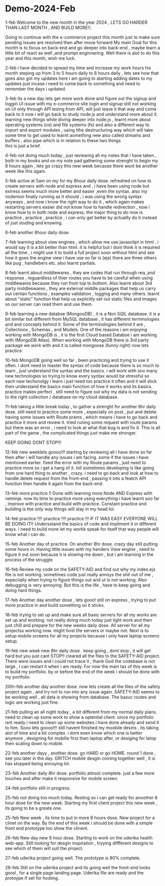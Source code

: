 # Demo-2024-Feb
1-feb
Welcome to the new month in the year 2024 , LETS GO HARDER THAN LAST MONTH , AND BUILD MORE!!.

Going to continue with the e-commerce project this month just to make sure pending issues are resolved then after move forward 
My main Goal for this month is to focus on back-end and go deeper into back-end , maybe learn a little bit of react as well ,and prompt enginnering.
Well there is alot to do this year and this month, wish me luck. 

2-feb
i have decided to spread my time and increase my work hours his month steping up from 3 to 5 hours daily to 8 hours daily , lets see how that goes
also got my updates here i am going to atarting adding dates to my updates just incase i need to come back to something and need to remember the days i updated.

3-feb
its a new day lets get more work done and figure out the signup and loggin UI issue with my e-commerce site
login and signup still not working on UI only through API tesing from API, will just leave it that way and come back to it 
now i will go back to study node.js and understand more about it.
learning new things while diving deeper into node.js , learnt more about operating systems (os) and file systems (fs)
and also a different way to import and export modules , using tthe destructuring way which will take some time to get used to 
learnt aomething new also called streams and buffers , also pipe which is in relation to these two things  
this is just a brief. 

4-feb
not doing much today , just reviewing all my notes that i have taken , both in my books and on my note pad 
gathering some strenght to begin my 8 hours again , lets go crazy this new week because there wont be another week like this again. 

5-feb
active  at 5am on my for my 8hour daily dose.
refreshed on how to create servers with node and express and , i have been using node but extress seems much more better and easier ,even the syntax. 
also my nodemon finally running as it should , i was using the wrong syntax anyways , and now i know the right way to do it , which again makes restarting servers easier 
did not know how to handle redirection , now i know how to in both node and express.
the major thing to do now is practice , practice , practice , i can only get better by actuallly do it instead of just studing and knowing. 

6-feb
another 8hour daily dose. 

7-feb 
learning about view engines , which allow me use javasctipt in html , i would say it is a bit better than html.
it is helpful but i dont think it is required all the time , i might use it to build a full project soon without html and see how it goes
the engine view i have use so far is (ejs) there are three others like pug , handlebers etc.
also learnt partials.

8-feb 
learnt about middlewares , they are codes that run through req ,and response , reguardless of thier routes 
you have to be careful when using middlewares because they run from top to buttom.
Also learnt about 3rd party middleswares , they are external middle packages that help us carry out certian functions , examples validation , logging and many others.
learnt about "static" function that help us explicitly set out static files and images so our server can read them and use them.

9-feb
learning a new databse (MongooDB) , it is a Non SQlL database.
it is a bit similar but different from MySQL database , it has different terminologies and and concepts behind it.
Some of the terminologies behind it are , Collections , Schemas , and Models.
One of the reasons i am enjoying working with MongoDB is , it is the first Cloud based Databse i am working with (MongoDB Atlas).
When working with MongoDB there is 3rd party package we work with and it is called mongoose (funny right) now lets practice. 

10-feb
MongoDB going well so far , been practicing and trying to use it often. 
i dont need to master the syntax of code because there is so much to learn , just understand the syntax and the basics. 
i will work with soo many new technologies so trying to know every syntax would be stressful
so each new techonolgy i learn i just need too practice it often and it will stick then understand the basics main function of how it works and its basics. 
practice makes perfect , still need to figure out why my data is not sending to the right collection / database on my cloud database.

11-feb
taking a little break today , to gather a strenght for another 8hr daily dose.
still need to practice some more , especially on post , put and delete. 
having some issues with Route prams , which means i have to go back and practice it more and review it.
tried runing some request with route params but there was an error , i need to look at what that bug is and fix it.
This is all part of the game , the complicated things just make me stronger.

KEEP GOING DONT STOP!!!

12-feb
new weeklets goooo!!!
starting by reviewing all i have done so far then after i will handle any issues i am facing.
some if the issues i have mentioned earlier.
fixed the error with my Route params , just need to practice more so i get a hang of it.
loll sometimes developing is like going from one hard thing to another , crazy.
i need to go back and look at how to handle delete request from the front-end , passing it into a featch API function then handle it again from the back-end.

13-feb
more practice !!
Done with learning more Node AND Express with netninja.
now its time to practice more using everything i have learnt soo far , improve with practice and build with practice.
Constant practice and building is the only way things will stay in my head lol.

14-feb
practice !!!!
practice !!!!
practice !!!
IF IT WAS EASY EVERYONE WILL BE DOING IT!!
Undersstand the basics of code and impliment it in different ways.
i need to build more let my workk speak for itself that way people will know what i can do.

15-feb 
Another day of practice.
On another 8hr dose.
crazy day still putting some hours in.
Having little issues with my handers View engine , need to figure it out soon because it is slowing me down , but i am learning in the process of the struggle.

16-feb
Review my code on the SAFETY-AID and find out why my index.ejs file is not working. 
sometimes code just really annoys the shit out of me , expeciially when trying to figure things out and ut is not working.
Also debugging is very annoying.
But this is the life , have to keep going and doing hard things.

17-feb
Another day another dose , lets gooo!
still on express , trying to put more practice in and build something so it sticks.

18-feb
trying to set up and make sure all basic servers for all my works are set up and working.
not really doing much today just light work and then just chill and prepare for the new weeks daily dose.
All server for all my projectss working now. might host the servers or maybe not.
Next is to setup mobile screens for all my projects because i only have laptop screens setup.

19-feb
new week new 8hr daily dose .
keep going , dont stop , it will get hard but you just cant STOP!!
cleared all the files to the SAFETY-AID project.
There were issues and i could not trace it , thank God the codebase is not large , i can restart it when i am ready.
For now the main tax of this week is to build my portfolio. by or before the end of the week i should be done with my portfolio.

20th-feb
another day another dose.
now lets create all the files of the safety project again  , and try not to run into any issue again.
SAFETY-AID seems to be working well , all data is showing from database.
The basuc routes and logic are working just fine.

21-feb
pulling an all night today , a bit different from my normal daily plans.
need to clean up some work to show a optential client.
since my portfolio isnt ready i need to clean up some websites i have done already and send it to him.
Sooo lets goooo!!!
still havent finished my moobile desins , its taking alot of time and a bit complex.
i dont even know which one is better anymore , designing for mobille first then laptop after,
or desiging for latop then scaling down to mobile.

22-feb
another dayy , another dose.
go HARD or go HOME.
round 1 done , see you later in the day.
GRITCH mobile desgin coming together well , it is has stopped being annoying lol.

23-feb
Another daily 8hr dose.
portfolio almost complete.
just a few more touches and after make it responsive for mobile screen.

24-feb
portfolio still in progress.

25-feb
not doing too much today.
Resting so i can get ready for anoother 8 hour dose for the new week.
Starting my first client project this new week , its going to be a greate one.

25-feb
New week , its time to put in more 8 hours dose.
New project for a clinet on the way.
By the end of this week i should be done with a simple front end prototype too show the clinent.

26-feb
New day new 8 hour dose.
Starting to work on the uderika health web-app.
Still looking for desgin inspiration , tryying diffferent designs to see which of them will suit the project.

27-feb
uderika project going well.
The prototype is 80% complete.

28-feb
Still on the uderika project and its going well 
the front-end looks good , for a single page landing page.
Uderika file are ready and the protoype if set for hosting.
